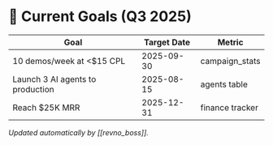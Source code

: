 # 📌 Current Goals (Q3 2025)

| Goal | Target Date | Metric |
|------|-------------|--------|
| 10 demos/week at <$15 CPL | 2025-09-30 | campaign_stats |
| Launch 3 AI agents to production | 2025-08-15 | agents table |
| Reach $25K MRR | 2025-12-31 | finance tracker |

*Updated automatically by [[revno_boss]].* 